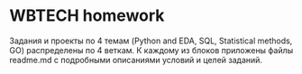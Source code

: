 # WBTECH homework

Задания и проекты по 4 темам (Python and EDA, SQL, Statistical methods, GO) распределены по 4 веткам. К каждому из блоков приложены файлы readme.md с подробными описаниями условий и целей заданий.

